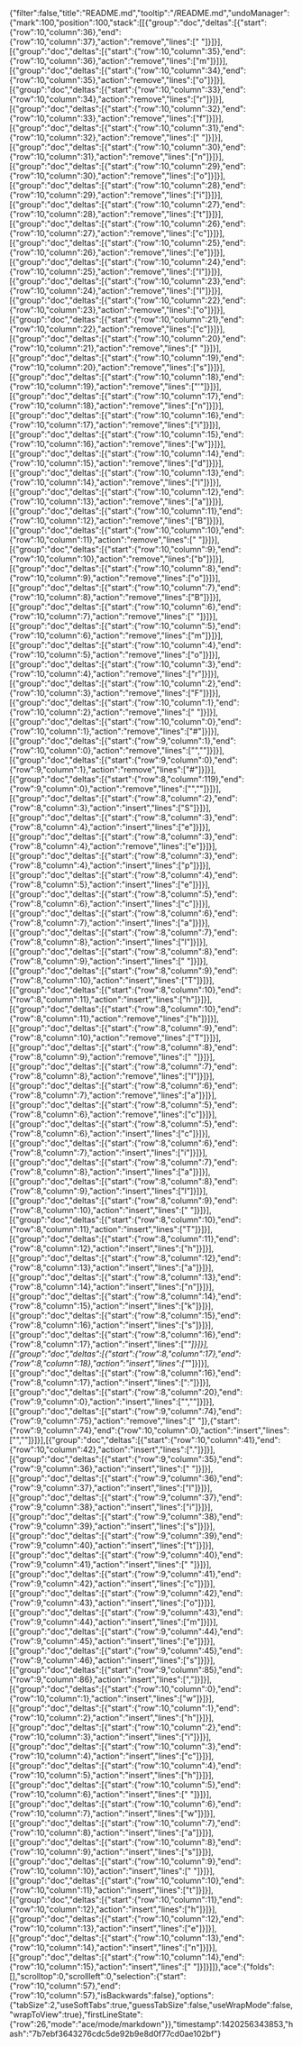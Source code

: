 {"filter":false,"title":"README.md","tooltip":"/README.md","undoManager":{"mark":100,"position":100,"stack":[[{"group":"doc","deltas":[{"start":{"row":10,"column":36},"end":{"row":10,"column":37},"action":"remove","lines":[" "]}]}],[{"group":"doc","deltas":[{"start":{"row":10,"column":35},"end":{"row":10,"column":36},"action":"remove","lines":["m"]}]}],[{"group":"doc","deltas":[{"start":{"row":10,"column":34},"end":{"row":10,"column":35},"action":"remove","lines":["o"]}]}],[{"group":"doc","deltas":[{"start":{"row":10,"column":33},"end":{"row":10,"column":34},"action":"remove","lines":["r"]}]}],[{"group":"doc","deltas":[{"start":{"row":10,"column":32},"end":{"row":10,"column":33},"action":"remove","lines":["f"]}]}],[{"group":"doc","deltas":[{"start":{"row":10,"column":31},"end":{"row":10,"column":32},"action":"remove","lines":[" "]}]}],[{"group":"doc","deltas":[{"start":{"row":10,"column":30},"end":{"row":10,"column":31},"action":"remove","lines":["n"]}]}],[{"group":"doc","deltas":[{"start":{"row":10,"column":29},"end":{"row":10,"column":30},"action":"remove","lines":["o"]}]}],[{"group":"doc","deltas":[{"start":{"row":10,"column":28},"end":{"row":10,"column":29},"action":"remove","lines":["i"]}]}],[{"group":"doc","deltas":[{"start":{"row":10,"column":27},"end":{"row":10,"column":28},"action":"remove","lines":["t"]}]}],[{"group":"doc","deltas":[{"start":{"row":10,"column":26},"end":{"row":10,"column":27},"action":"remove","lines":["c"]}]}],[{"group":"doc","deltas":[{"start":{"row":10,"column":25},"end":{"row":10,"column":26},"action":"remove","lines":["e"]}]}],[{"group":"doc","deltas":[{"start":{"row":10,"column":24},"end":{"row":10,"column":25},"action":"remove","lines":["l"]}]}],[{"group":"doc","deltas":[{"start":{"row":10,"column":23},"end":{"row":10,"column":24},"action":"remove","lines":["l"]}]}],[{"group":"doc","deltas":[{"start":{"row":10,"column":22},"end":{"row":10,"column":23},"action":"remove","lines":["o"]}]}],[{"group":"doc","deltas":[{"start":{"row":10,"column":21},"end":{"row":10,"column":22},"action":"remove","lines":["c"]}]}],[{"group":"doc","deltas":[{"start":{"row":10,"column":20},"end":{"row":10,"column":21},"action":"remove","lines":[" "]}]}],[{"group":"doc","deltas":[{"start":{"row":10,"column":19},"end":{"row":10,"column":20},"action":"remove","lines":["s"]}]}],[{"group":"doc","deltas":[{"start":{"row":10,"column":18},"end":{"row":10,"column":19},"action":"remove","lines":["'"]}]}],[{"group":"doc","deltas":[{"start":{"row":10,"column":17},"end":{"row":10,"column":18},"action":"remove","lines":["n"]}]}],[{"group":"doc","deltas":[{"start":{"row":10,"column":16},"end":{"row":10,"column":17},"action":"remove","lines":["i"]}]}],[{"group":"doc","deltas":[{"start":{"row":10,"column":15},"end":{"row":10,"column":16},"action":"remove","lines":["w"]}]}],[{"group":"doc","deltas":[{"start":{"row":10,"column":14},"end":{"row":10,"column":15},"action":"remove","lines":["d"]}]}],[{"group":"doc","deltas":[{"start":{"row":10,"column":13},"end":{"row":10,"column":14},"action":"remove","lines":["l"]}]}],[{"group":"doc","deltas":[{"start":{"row":10,"column":12},"end":{"row":10,"column":13},"action":"remove","lines":["a"]}]}],[{"group":"doc","deltas":[{"start":{"row":10,"column":11},"end":{"row":10,"column":12},"action":"remove","lines":["B"]}]}],[{"group":"doc","deltas":[{"start":{"row":10,"column":10},"end":{"row":10,"column":11},"action":"remove","lines":[" "]}]}],[{"group":"doc","deltas":[{"start":{"row":10,"column":9},"end":{"row":10,"column":10},"action":"remove","lines":["b"]}]}],[{"group":"doc","deltas":[{"start":{"row":10,"column":8},"end":{"row":10,"column":9},"action":"remove","lines":["o"]}]}],[{"group":"doc","deltas":[{"start":{"row":10,"column":7},"end":{"row":10,"column":8},"action":"remove","lines":["B"]}]}],[{"group":"doc","deltas":[{"start":{"row":10,"column":6},"end":{"row":10,"column":7},"action":"remove","lines":[" "]}]}],[{"group":"doc","deltas":[{"start":{"row":10,"column":5},"end":{"row":10,"column":6},"action":"remove","lines":["m"]}]}],[{"group":"doc","deltas":[{"start":{"row":10,"column":4},"end":{"row":10,"column":5},"action":"remove","lines":["o"]}]}],[{"group":"doc","deltas":[{"start":{"row":10,"column":3},"end":{"row":10,"column":4},"action":"remove","lines":["r"]}]}],[{"group":"doc","deltas":[{"start":{"row":10,"column":2},"end":{"row":10,"column":3},"action":"remove","lines":["F"]}]}],[{"group":"doc","deltas":[{"start":{"row":10,"column":1},"end":{"row":10,"column":2},"action":"remove","lines":[" "]}]}],[{"group":"doc","deltas":[{"start":{"row":10,"column":0},"end":{"row":10,"column":1},"action":"remove","lines":["#"]}]}],[{"group":"doc","deltas":[{"start":{"row":9,"column":1},"end":{"row":10,"column":0},"action":"remove","lines":["",""]}]}],[{"group":"doc","deltas":[{"start":{"row":9,"column":0},"end":{"row":9,"column":1},"action":"remove","lines":["#"]}]}],[{"group":"doc","deltas":[{"start":{"row":8,"column":119},"end":{"row":9,"column":0},"action":"remove","lines":["",""]}]}],[{"group":"doc","deltas":[{"start":{"row":8,"column":2},"end":{"row":8,"column":3},"action":"insert","lines":["S"]}]}],[{"group":"doc","deltas":[{"start":{"row":8,"column":3},"end":{"row":8,"column":4},"action":"insert","lines":["e"]}]}],[{"group":"doc","deltas":[{"start":{"row":8,"column":3},"end":{"row":8,"column":4},"action":"remove","lines":["e"]}]}],[{"group":"doc","deltas":[{"start":{"row":8,"column":3},"end":{"row":8,"column":4},"action":"insert","lines":["p"]}]}],[{"group":"doc","deltas":[{"start":{"row":8,"column":4},"end":{"row":8,"column":5},"action":"insert","lines":["e"]}]}],[{"group":"doc","deltas":[{"start":{"row":8,"column":5},"end":{"row":8,"column":6},"action":"insert","lines":["c"]}]}],[{"group":"doc","deltas":[{"start":{"row":8,"column":6},"end":{"row":8,"column":7},"action":"insert","lines":["a"]}]}],[{"group":"doc","deltas":[{"start":{"row":8,"column":7},"end":{"row":8,"column":8},"action":"insert","lines":["l"]}]}],[{"group":"doc","deltas":[{"start":{"row":8,"column":8},"end":{"row":8,"column":9},"action":"insert","lines":[" "]}]}],[{"group":"doc","deltas":[{"start":{"row":8,"column":9},"end":{"row":8,"column":10},"action":"insert","lines":["T"]}]}],[{"group":"doc","deltas":[{"start":{"row":8,"column":10},"end":{"row":8,"column":11},"action":"insert","lines":["h"]}]}],[{"group":"doc","deltas":[{"start":{"row":8,"column":10},"end":{"row":8,"column":11},"action":"remove","lines":["h"]}]}],[{"group":"doc","deltas":[{"start":{"row":8,"column":9},"end":{"row":8,"column":10},"action":"remove","lines":["T"]}]}],[{"group":"doc","deltas":[{"start":{"row":8,"column":8},"end":{"row":8,"column":9},"action":"remove","lines":[" "]}]}],[{"group":"doc","deltas":[{"start":{"row":8,"column":7},"end":{"row":8,"column":8},"action":"remove","lines":["l"]}]}],[{"group":"doc","deltas":[{"start":{"row":8,"column":6},"end":{"row":8,"column":7},"action":"remove","lines":["a"]}]}],[{"group":"doc","deltas":[{"start":{"row":8,"column":5},"end":{"row":8,"column":6},"action":"remove","lines":["c"]}]}],[{"group":"doc","deltas":[{"start":{"row":8,"column":5},"end":{"row":8,"column":6},"action":"insert","lines":["c"]}]}],[{"group":"doc","deltas":[{"start":{"row":8,"column":6},"end":{"row":8,"column":7},"action":"insert","lines":["i"]}]}],[{"group":"doc","deltas":[{"start":{"row":8,"column":7},"end":{"row":8,"column":8},"action":"insert","lines":["a"]}]}],[{"group":"doc","deltas":[{"start":{"row":8,"column":8},"end":{"row":8,"column":9},"action":"insert","lines":["l"]}]}],[{"group":"doc","deltas":[{"start":{"row":8,"column":9},"end":{"row":8,"column":10},"action":"insert","lines":[" "]}]}],[{"group":"doc","deltas":[{"start":{"row":8,"column":10},"end":{"row":8,"column":11},"action":"insert","lines":["T"]}]}],[{"group":"doc","deltas":[{"start":{"row":8,"column":11},"end":{"row":8,"column":12},"action":"insert","lines":["h"]}]}],[{"group":"doc","deltas":[{"start":{"row":8,"column":12},"end":{"row":8,"column":13},"action":"insert","lines":["a"]}]}],[{"group":"doc","deltas":[{"start":{"row":8,"column":13},"end":{"row":8,"column":14},"action":"insert","lines":["n"]}]}],[{"group":"doc","deltas":[{"start":{"row":8,"column":14},"end":{"row":8,"column":15},"action":"insert","lines":["k"]}]}],[{"group":"doc","deltas":[{"start":{"row":8,"column":15},"end":{"row":8,"column":16},"action":"insert","lines":["s"]}]}],[{"group":"doc","deltas":[{"start":{"row":8,"column":16},"end":{"row":8,"column":17},"action":"insert","lines":["*"]}]}],[{"group":"doc","deltas":[{"start":{"row":8,"column":17},"end":{"row":8,"column":18},"action":"insert","lines":["*"]}]}],[{"group":"doc","deltas":[{"start":{"row":8,"column":16},"end":{"row":8,"column":17},"action":"insert","lines":[":"]}]}],[{"group":"doc","deltas":[{"start":{"row":8,"column":20},"end":{"row":9,"column":0},"action":"insert","lines":["",""]}]}],[{"group":"doc","deltas":[{"start":{"row":9,"column":74},"end":{"row":9,"column":75},"action":"remove","lines":[" "]},{"start":{"row":9,"column":74},"end":{"row":10,"column":0},"action":"insert","lines":["",""]}]}],[{"group":"doc","deltas":[{"start":{"row":10,"column":41},"end":{"row":10,"column":42},"action":"insert","lines":["."]}]}],[{"group":"doc","deltas":[{"start":{"row":9,"column":35},"end":{"row":9,"column":36},"action":"insert","lines":[" "]}]}],[{"group":"doc","deltas":[{"start":{"row":9,"column":36},"end":{"row":9,"column":37},"action":"insert","lines":["l"]}]}],[{"group":"doc","deltas":[{"start":{"row":9,"column":37},"end":{"row":9,"column":38},"action":"insert","lines":["i"]}]}],[{"group":"doc","deltas":[{"start":{"row":9,"column":38},"end":{"row":9,"column":39},"action":"insert","lines":["s"]}]}],[{"group":"doc","deltas":[{"start":{"row":9,"column":39},"end":{"row":9,"column":40},"action":"insert","lines":["t"]}]}],[{"group":"doc","deltas":[{"start":{"row":9,"column":40},"end":{"row":9,"column":41},"action":"insert","lines":[" "]}]}],[{"group":"doc","deltas":[{"start":{"row":9,"column":41},"end":{"row":9,"column":42},"action":"insert","lines":["c"]}]}],[{"group":"doc","deltas":[{"start":{"row":9,"column":42},"end":{"row":9,"column":43},"action":"insert","lines":["o"]}]}],[{"group":"doc","deltas":[{"start":{"row":9,"column":43},"end":{"row":9,"column":44},"action":"insert","lines":["m"]}]}],[{"group":"doc","deltas":[{"start":{"row":9,"column":44},"end":{"row":9,"column":45},"action":"insert","lines":["e"]}]}],[{"group":"doc","deltas":[{"start":{"row":9,"column":45},"end":{"row":9,"column":46},"action":"insert","lines":["s"]}]}],[{"group":"doc","deltas":[{"start":{"row":9,"column":85},"end":{"row":9,"column":86},"action":"insert","lines":[","]}]}],[{"group":"doc","deltas":[{"start":{"row":10,"column":0},"end":{"row":10,"column":1},"action":"insert","lines":["w"]}]}],[{"group":"doc","deltas":[{"start":{"row":10,"column":1},"end":{"row":10,"column":2},"action":"insert","lines":["h"]}]}],[{"group":"doc","deltas":[{"start":{"row":10,"column":2},"end":{"row":10,"column":3},"action":"insert","lines":["i"]}]}],[{"group":"doc","deltas":[{"start":{"row":10,"column":3},"end":{"row":10,"column":4},"action":"insert","lines":["c"]}]}],[{"group":"doc","deltas":[{"start":{"row":10,"column":4},"end":{"row":10,"column":5},"action":"insert","lines":["h"]}]}],[{"group":"doc","deltas":[{"start":{"row":10,"column":5},"end":{"row":10,"column":6},"action":"insert","lines":[" "]}]}],[{"group":"doc","deltas":[{"start":{"row":10,"column":6},"end":{"row":10,"column":7},"action":"insert","lines":["w"]}]}],[{"group":"doc","deltas":[{"start":{"row":10,"column":7},"end":{"row":10,"column":8},"action":"insert","lines":["a"]}]}],[{"group":"doc","deltas":[{"start":{"row":10,"column":8},"end":{"row":10,"column":9},"action":"insert","lines":["s"]}]}],[{"group":"doc","deltas":[{"start":{"row":10,"column":9},"end":{"row":10,"column":10},"action":"insert","lines":[" "]}]}],[{"group":"doc","deltas":[{"start":{"row":10,"column":10},"end":{"row":10,"column":11},"action":"insert","lines":["t"]}]}],[{"group":"doc","deltas":[{"start":{"row":10,"column":11},"end":{"row":10,"column":12},"action":"insert","lines":["h"]}]}],[{"group":"doc","deltas":[{"start":{"row":10,"column":12},"end":{"row":10,"column":13},"action":"insert","lines":["e"]}]}],[{"group":"doc","deltas":[{"start":{"row":10,"column":13},"end":{"row":10,"column":14},"action":"insert","lines":["n"]}]}],[{"group":"doc","deltas":[{"start":{"row":10,"column":14},"end":{"row":10,"column":15},"action":"insert","lines":[" "]}]}]]},"ace":{"folds":[],"scrolltop":0,"scrollleft":0,"selection":{"start":{"row":10,"column":57},"end":{"row":10,"column":57},"isBackwards":false},"options":{"tabSize":2,"useSoftTabs":true,"guessTabSize":false,"useWrapMode":false,"wrapToView":true},"firstLineState":{"row":26,"mode":"ace/mode/markdown"}},"timestamp":1420256343853,"hash":"7b7ebf3643276cdc5de92b9e8d0f77cd0ae102bf"}